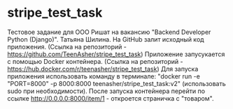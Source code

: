 # stripe_test_task
Тестовое задание для ООО Ришат на вакансию "Backend Developer Python (Django)".
 Татьяна Шилина.
 На GitHub залит исходный код приложения. (Ссылка на репозиторий - https://github.com/TeenAsher/stripe_test_task)
 Приложение запусукается с помощью Docker контейнера. (Ссылка на репозиторий - https://hub.docker.com/r/teenasher/stripe_test_task)
 Для запуска приложения использовать команду в терминале: "docker run -e "PORT=8000" -p 8000:8000 teenasher/stripe_test_task:v2" (использовать sudo при необходимости).
 После запуска контейнера перейти по ссылке http://0.0.0.0:8000/item/1 - откроется страничка с "товаром". 
